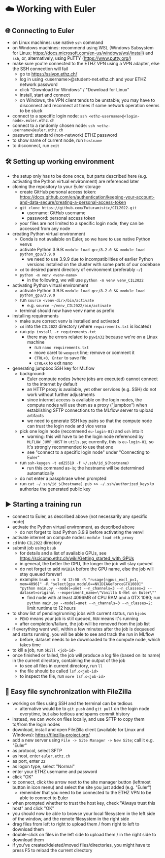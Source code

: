 # ☁️ Working with Euler

## 🌐 Connecting to Euler

- on Linux machines: use native ```ssh``` command
- on Windows machines: recommend using WSL (Windows Subsystem for Linux; https://docs.microsoft.com/en-us/windows/wsl/install) and ```ssh```, or, alternatively, using PuTTY (https://www.putty.org/)
- make sure you're connected to the ETHZ VPN using a VPN adapter, else the SSH connection will fail
  - go to https://sslvpn.ethz.ch/
  - log in using \<username\>@student-net.ethz.ch and your ETHZ network password
  - click "Download for Windows" / "Download for Linux"
  - install, start and connect
  - on Windows, the VPN client tends to be unstable; you may have to disconnect and reconnect at times if some network operation seems to be stuck
- connect to a specific login node: ```ssh <ethz-username>@<login-node>.euler.ethz.ch```
- connect to a randomly chosen node: ```ssh <ethz-username>@euler.ethz.ch```
- password: standard (non-network) ETHZ password
- to show name of current node, run ```hostname```
- to disconnect, run ```exit```

## 🛠️ Setting up working environment

- the setup only has to be done once, but parts described here (e.g. activating the Python virtual environment) are referenced later
- cloning the repository to your Euler storage
  - create GitHub personal access token: https://docs.github.com/en/authentication/keeping-your-account-and-data-secure/creating-a-personal-access-token
  - ```git clone https://github.com/Futuramistic/CIL2022.git```
    - username: GitHub username
    - password: personal access token
  - your files are not limited to a specific login node; they can be accessed from any node
- creating Python virtual environment
  - Conda is not available on Euler, so we have to use native Python venvs
  - activate Python 3.9.9: ```module load gcc/8.2.0 && module load python_gpu/3.9.9```
    - we need to use 3.9.9 due to incompatibilities of earlier Python versions installed on the cluster with some parts of our codebase 
  - ```cd``` to desired parent directory of environment (preferably ```~/```)
  - ```python -m venv <venv-name>```
    - in the following, we will use ```python -m venv venv_CIL2022```
- activating Python virtual environment
  - activate Python 3.9.9: ```module load gcc/8.2.0 && module load python_gpu/3.9.9```
  - run ```source <venv-dir>/bin/activate```
    - e.g. ```source ~/venv_CIL2022/bin/activate```
  - terminal should now have venv name as prefix
- installing requirements
  - make sure correct venv is installed and activated
  - ```cd``` into the ```CIL2022``` directory (where ```requirements.txt``` is located)
  - run ```pip install -r requirements.txt```
    - there may be errors related to ```pywin32``` because we're on a Linux machine
      - run ```nano requirements.txt```
      - move caret to ```wexpect``` line; remove or comment it
      - ```CTRL+O, Enter``` to save file
      - ```CTRL+X``` to exit nano
- generating jumpbox SSH key for MLflow
  - background:
    - Euler compute nodes (where jobs are executed) cannot connect to the internet by default
    - an HTTP proxy is available, yet other services (e.g. SSH) do not work without further adjustments
    - since internet access is available on the login nodes, the compute nodes will use them as a proxy ("jumpbox") when establishing SFTP connections to the MLflow server to upload artifacts
    - we need to generate SSH key pairs so that the compute node can trust the login node and vice versa
  - pick one login node (recommend ```eu-login-01```) and ```ssh``` into it
    - warning: this will have to be the login node referenced by ```MLFLOW_JUMP_HOST``` in ```utils.py```; currently, this is ```eu-login-01```, so it's strongly recommended to use that one
    - see "connect to a specific login node" under "Connecting to Euler"
  - run ```ssh-keygen -t ed25519 -f ~/.ssh/id_$(hostname)```
    - run this command as-is; the hostname will be determined automatically
  - do not enter a passphrase when prompted
  - run ```cat ~/.ssh/id_$(hostname).pub >> ~/.ssh/authorized_keys``` to authorize the generated public key

## ▶️ Starting a training run

- connect to Euler, as described above (not necessarily any specific node)
- activate the Python virtual environment, as described above
  - do not forget to load Python 3.9.9 before activating the venv!
- activate internet on compute nodes: ```module load eth_proxy```
- ```cd``` into ```CIL2022``` directory
- submit job using ```bsub```
  - for details and a list of available GPUs, see https://scicomp.ethz.ch/wiki/Getting_started_with_GPUs
  - in general, the better the GPU, the longer the job will stay queued
  - do not forget to add ```NVIDIA``` before the GPU name, else the job will stay queued forever!
  - example: ```bsub -n 1 -W 12:00 -R "rusage[ngpus_excl_p=1, mem=4096]" -R "select[gpu_model0==NVIDIAGeForceGTX1080]" "python main.py --model=unet --n_channels=3 --n_classes=2 --dataset=original --experiment_name=\"Vanilla U-Net on Euler\""```
    - find node with at least 4096MB of CPU RAM and a GTX 1080; run ```python main.py --model=unet --n_channels=3 --n_classes=2```; limit runtime to 12 hours
- to show list of pending/running jobs with current status, run ```bjobs```
  - ```PEND``` means your job is still queued, ```RUN``` means it's running
  - after completion/failure, the job will be removed from the job list
- if everything went well, within a few minutes after the job is dequeued and starts running, you will be able to see and track the run in MLflow
  - before, dataset needs to be downloaded to the compute node, which takes time
- to kill a job, run ```bkill <job-id>```
- once finished or failed, the job will produce a log file (based on its name) in the current directory, containing the output of the job
  - to see all files in current directory, run ```ll```
  - the file should be called ```lsf.o<job-id>```
  - to inspect the file, run ```more lsf.o<job-id>```

## 🔄 Easy file synchronization with FileZilla
- working on files using SSH and the terminal can be tedious
  - alternative would be to ```git push``` and ```git pull``` on the login node everytime, but also tedious and spams commit history
- instead, we can work on files locally, and use SFTP to copy them to/from the login nodes
- download, install and open FileZilla client (available for Linux and Windows): https://filezilla-project.org/
- add a new server using ```File -> Site Manager -> New Site```; call it e.g. "Euler"
- as protocol, select SFTP
- as host, enter ```euler.ethz.ch```
- as port, enter ```22```
- as logon type, select "Normal"
- enter your ETHZ username and password
- click "OK"
- to connect, click the arrow next to the site manager button (leftmost button in icon menu) and select the site you just added (e.g. "Euler")
  - remember that you need to be connected to the ETHZ VPN to be able to connect to Euler
- when prompted whether to trust the host key, check "Always trust this host" and click "OK"
- you should now be able to browse your local filesystem in the left side of the window, and the remote filesystem in the right side
- drag files from left to right to upload them / from right to left to download them
- double-click on files in the left side to upload them / in the right side to download them
- if you've created/deleted/moved files/directories, you might have to press F5 to reload the current directory